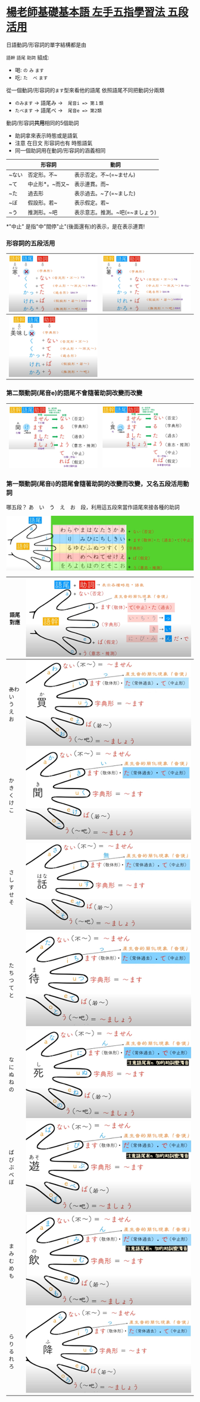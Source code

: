 # [楊老師基礎基本語 左手五指學習法 五段活用](https://youtu.be/ra2r0rX4HkA)




日語動詞/形容詞的單字結構都是由

`語幹` `語尾` `助詞` 組成:

- 喝: `の` `み` `ます`
- 吃: `た`　`べ` `ます`


從一個動詞/形容詞的`ます`型來看他的語尾 依照語尾不同把動詞分兩類

- `のみます` -> 語尾み ->　`尾音i => 第１類`
- `たべます` -> 語尾べ ->　`尾音e => 第2類`


動詞/形容詞**共用**相同的5個助詞

- 助詞拿來表示時態或是語氣
- 注意 在日文 形容詞也有 時態語氣
- 同一個助詞用在動詞/形容詞的涵義相同

||形容詞|動詞|
|--|--|--|
|~ない|否定形。不~|表示否定。不~(=~ません)|
|~て|中止形*。~而又~|表示連貫。而~|
|~た|過去形|表示過去。~了(=~ました)|
|~ぼ|假設形。若~|表示假定。若~|
|~う|推測形。~吧|表示意志。推測。~吧(=~ましょう)|

*"中止" 是指"中"間停"止"(後面還有)的表示，是在表示連貫!

### 形容詞的五段活用

|![](imgs/5_fingers_example_1.JPG)|![](imgs/5_fingers_example_2.JPG)|
|--|--|
|![](imgs/5_fingers_example_3.JPG)||


### 第二類動詞(尾音e)的語尾不會隨著助詞改變而改變

|![](imgs/5_fingers_verb_ii_example_1.JPG)|![](imgs/5_fingers_verb_ii_example_2.JPG)|
|--|--|

### 第一類動詞(尾音i)的語尾會隨著助詞的改變而改變，又名**五段活用動詞**

哪五段？ あ　い　う　え　お　段，利用這五段來當作語尾來接各種的助詞

![](imgs/5_fingers_5_lines.JPG)

|語尾對應|![](imgs/5_fingers_overview.JPG)|
|--|--|
|~~あ~~わ</br>い</br>う</br>え</br>お|![](imgs/5_fingers_verb_i_example_1.JPG)|
| か</br>き</br>く</br>け</br>こ|![](imgs/5_fingers_verb_i_example_2.JPG)|
| さ</br>し</br>す</br>せ</br>そ|![](imgs/5_fingers_verb_i_example_3.JPG)|
| た</br>ち</br>つ</br>て</br>と|![](imgs/5_fingers_verb_i_example_4.JPG)|
| な</br>に</br>ぬ</br>ね</br>の|![](imgs/5_fingers_verb_i_example_5.JPG)|
| ば</br>び</br>ぶ</br>べ</br>ぼ|![](imgs/5_fingers_verb_i_example_6.JPG)|
| ま</br>み</br>む</br>め</br>も|![](imgs/5_fingers_verb_i_example_7.JPG)|
| ら</br>り</br>る</br>れ</br>ろ|![](imgs/5_fingers_verb_i_example_8.JPG)|
